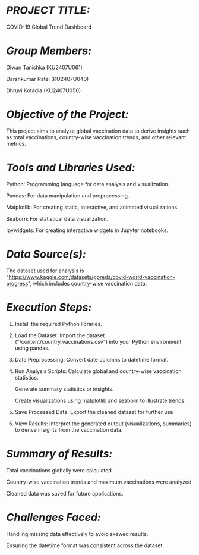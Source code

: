 # _**PROJECT TITLE:**_
COVID-19 Global Trend Dashboard

# _**Group Members:**_
Diwan Tanishka (KU2407U061)

Darshkumar Patel (KU2407U040)

Dhruvi Kotadia (KU2407U050)

# _**Objective of the Project:**_
This project aims to analyze global vaccination data to derive insights such as total vaccinations, country-wise vaccination trends, and other relevant metrics.

# _**Tools and Libraries Used:**_
Python: Programming language for data analysis and visualization.

Pandas: For data manipulation and preprocessing.

Matplotlib: For creating static, interactive, and animated visualizations.

Seaborn: For statistical data visualization.

Ipywidgets: For creating interactive widgets in Jupyter notebooks.

# _**Data Source(s):**_
The dataset used for analysis is "https://www.kaggle.com/datasets/gpreda/covid-world-vaccination-progress", which includes country-wise vaccination data.

# _**Execution Steps:**_
1. Install the required Python libraries.

2. Load the Dataset:
   Import the dataset ("/content/country_vaccinations.csv") into your Python environment using pandas.

4. Data Preprocessing:
   Convert date columns to datetime format.

5. Run Analysis Scripts:
   Calculate global and country-wise vaccination statistics.

   Generate summary statistics or insights.

   Create visualizations using matplotlib and seaborn to illustrate trends.

6. Save Processed Data:
   Export the cleaned dataset for further use

7. View Results:
   Interpret the generated output (visualizations, summaries) to derive insights from the vaccination data.
# _**Summary of Results:**_
Total vaccinations globally were calculated.

Country-wise vaccination trends and maximum vaccinations were analyzed.

Cleaned data was saved for future applications.


# _**Challenges Faced:**_
Handling missing data effectively to avoid skewed results.

Ensuring the datetime format was consistent across the dataset.
